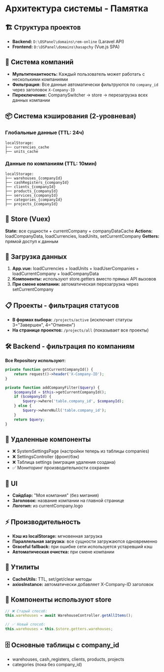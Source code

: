 # Архитектура системы - Памятка

## 🏗️ Структура проектов
- **Backend:** `D:\OSPanel\domains\rem-online` (Laravel API)
- **Frontend:** `D:\OSPanel\domains\hasapchy` (Vue.js SPA)

## 🔐 Система компаний
- **Мультитенантность:** Каждый пользователь может работать с несколькими компаниями
- **Фильтрация:** Все данные автоматически фильтруются по `company_id` через заголовок `X-Company-ID`
- **Переключение:** CompanySwitcher → store → перезагрузка всех данных компании

## 📦 Система кэширования (2-уровневая)

### Глобальные данные (TTL: 24ч)
```
localStorage:
├── currencies_cache
├── units_cache
```

### Данные по компаниям (TTL: 10мин)
```
localStorage:
├── warehouses_{companyId}
├── cashRegisters_{companyId}
├── clients_{companyId}
├── products_{companyId}
├── services_{companyId}
├── categories_{companyId}
├── projects_{companyId}
```

## 🎯 Store (Vuex)
**State:** все сущности + currentCompany + companyDataCache
**Actions:** loadCompanyData, loadCurrencies, loadUnits, setCurrentCompany
**Getters:** прямой доступ к данным

## 🔄 Загрузка данных
1. **App.vue:** loadCurrencies + loadUnits + loadUserCompanies + loadCurrentCompany + loadCompanyData
2. **Компоненты:** используют store.getters вместо прямых API вызовов
3. **При смене компании:** автоматическая перезагрузка через setCurrentCompany

## 📋 Проекты - фильтрация статусов
- **В формах выбора:** `/projects/active` (исключает статусы 3="Завершен", 4="Отменен")
- **На странице проектов:** `/projects/all` (показывает все проекты)

## 🛠️ Backend - фильтрация по компаниям
**Все Repository используют:**
```php
private function getCurrentCompanyId() {
    return request()->header('X-Company-ID');
}

private function addCompanyFilter($query) {
    $companyId = $this->getCurrentCompanyId();
    if ($companyId) {
        $query->where('table.company_id', $companyId);
    } else {
        $query->whereNull('table.company_id');
    }
    return $query;
}
```

## 🚫 Удаленные компоненты
- ❌ SystemSettingsPage (настройки теперь из таблицы companies)
- ❌ SettingsController (фронт/бэк)
- ❌ Таблица settings (миграция удаления создана)
- ✅ Мониторинг производительности сохранен

## 🎨 UI
- **Сайдбар:** "Моя компания" (без мигания)
- **Заголовок:** название компании на главной странице
- **Логотип:** из currentCompany.logo

## ⚡ Производительность
- **Кэш из localStorage:** мгновенная загрузка
- **Параллельная загрузка:** все сущности загружаются одновременно
- **Graceful fallback:** при ошибке сети используется устаревший кэш
- **Автоматическая очистка:** при смене компании

## 🔧 Утилиты
- **CacheUtils:** TTL, set/get/clear методы
- **axiosInstance:** автоматически добавляет X-Company-ID заголовок

## 📱 Компоненты используют store
```javascript
// ❌ Старый способ:
this.warehouses = await WarehouseController.getAllItems();

// ✅ Новый способ:
this.warehouses = this.$store.getters.warehouses;
```

## 🗄️ Основные таблицы с company_id
- warehouses, cash_registers, clients, products, projects
- categories (пока без company_id)
